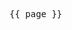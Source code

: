 <script setup>
import { useData } from 'vitepress';
import { SidePanelPage } from 'src/pages/SidePanelPage.vue';

const { page } = useData()
</script>

<pre>{{ page }}</pre>

